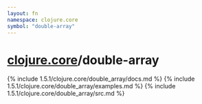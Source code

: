 ```yaml
---
layout: fn
namespace: clojure.core
symbol: "double-array"
---
```


# [clojure.core](../)/double-array

{% include 1.5.1/clojure.core/double_array/docs.md %}
{% include 1.5.1/clojure.core/double_array/examples.md %}
{% include 1.5.1/clojure.core/double_array/src.md %}

